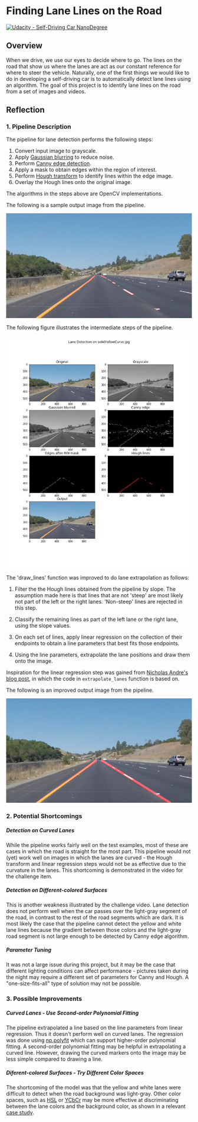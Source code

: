 # **Finding Lane Lines on the Road** 
[![Udacity - Self-Driving Car NanoDegree](https://s3.amazonaws.com/udacity-sdc/github/shield-carnd.svg)](http://www.udacity.com/drive)

Overview
---

When we drive, we use our eyes to decide where to go.  The lines on the road that show us where the lanes are act as our constant reference for where to steer the vehicle.  Naturally, one of the first things we would like to do in developing a self-driving car is to automatically detect lane lines using an algorithm. The goal of this project is to identify lane lines on the road from a set of images and videos.


Reflection
---

### 1. Pipeline Description

The pipeline for lane detection performs the following steps:

1. Convert input image to grayscale.
2. Apply [Gaussian blurring](https://docs.opencv.org/3.0-beta/doc/tutorials/imgproc/gausian_median_blur_bilateral_filter/gausian_median_blur_bilateral_filter.html?highlight=gaussian%20smoothing) to reduce noise.
3. Perform [Canny edge detection](https://docs.opencv.org/3.0-beta/doc/py_tutorials/py_imgproc/py_canny/py_canny.html?highlight=canny%20edge).
4. Apply a mask to obtain edges within the region of interest.
5. Perform [Hough transform](https://docs.opencv.org/3.0-beta/doc/py_tutorials/py_imgproc/py_houghlines/py_houghlines.html) to identify lines within the edge image.
6. Overlay the Hough lines onto the original image. 

The algorithms in the steps above are OpenCV implementations.

The following is a sample output image from the pipeline.

![final image detect](test_images_out_detect/annotated_solidYellowCurve.jpg)


The following figure illustrates the intermediate steps of the pipeline.

![intermediate steps](test_images_intermediate/intermediate_solidYellowCurve.jpg)



The 'draw_lines' function was improved to do lane extrapolation as follows:

1. Filter the the Hough lines obtained from the pipeline by slope. The assumption made here is that lines that are not 'steep' are most likely not part of the left or the right lanes. 'Non-steep' lines are rejected in this step.

2. Classify the remaining lines as part of the left lane or the right lane, using the slope values.

3. On each set of lines, apply linear regression on the collection of their endpoints to obtain a line parameters that best fits those endpoints.

4. Using the line parameters, extrapolate the lane positions and draw them onto the image.  


Inspiration for the linear regression step was gained from [Nicholas Andre's blog post](https://blog.nicholasandre.com.br/2017/12/22/finding-lane-lines-with-computer-vision/), in which the code in `extrapolate_lanes` function is based on. 


The following is an improved output image from the pipeline.

![final image extrapolate](test_images_out_extrapolate/annotated_solidYellowCurve.jpg)



### 2. Potential Shortcomings

##### Detection on Curved Lanes

While the pipeline works fairly well on the test examples, most of these are cases in which the road is straight for the most part. This pipeline would not (yet) work well on images in which the lanes are curved - the Hough transform and linear regression steps would not be as effective due to the curvature in the lanes. This shortcoming is demonstrated in the video for the challenge item. 

##### Detection on Different-colored Surfaces

This is another weakness illustrated by the challenge video. Lane detection does not perform well when the car passes over the light-gray segment of the road, in contrast to the rest of the road segments which are dark. It is most likely the case that the pipeline cannot detect the yellow and white lane lines because the gradient between those colors and the light-gray road segment is not large enough to be detected by Canny edge algorithm. 

##### Parameter Tuning

It was not a large issue during this project, but it may be the case that different lighting conditions can affect performance - pictures taken during the night may require a different set of parameters for Canny and Hough. A "one-size-fits-all" type of solution may not be possible. 


### 3. Possible Improvements

##### Curved Lanes - Use Second-order Polynomial Fitting

The pipeline extrapolated a line based on the line parameters from linear regression. Thus it doesn't perform well on curved lanes. The regression was done using [np.polyfit](https://docs.scipy.org/doc/numpy/reference/generated/numpy.polyfit.html) which can support higher-order polynomial fitting. A second-order polynomial fitting may be helpful in extrapolating a curved line. However, drawing the curved markers onto the image may be less simple compared to drawing a line.

##### Diferent-colored Surfaces - Try Different Color Spaces

The shortcoming of the model was that the yellow and white lanes were difficult to detect when the road background was light-gray. Other color spaces, such as [HSL](https://en.wikipedia.org/wiki/HSL_and_HSV#Use_in_image_analysis) or [YCbCr](https://en.wikipedia.org/wiki/YCbCr) may be more effective at discriminating between the lane colors and the background color, as shown in a relevant [case study](https://www.learnopencv.com/color-spaces-in-opencv-cpp-python/).



